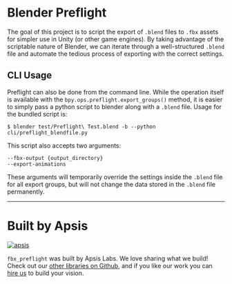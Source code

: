 # Blender Preflight

The goal of this project is to script the export of `.blend` files to `.fbx` assets for simpler use in Unity (or other game engines). By taking advantage of the scriptable nature of Blender, we can iterate through a well-structured `.blend` file and automate the tedious process of exporting with the correct settings.

## CLI Usage

Preflight can also be done from the command line. While the operation itself is available with the `bpy.ops.preflight.export_groups()` method, it is easier to simply pass a python script to blender along with a `.blend` file. Usage for the bundled script is:

```
$ blender test/Preflight\ Test.blend -b --python cli/preflight_blendfile.py
```

This script also accepts two arguments:

```
--fbx-output {output_directory}
--export-animations
```

These arguments will temporarily override the settings inside the `.blend` file for all export groups, but will not change the data stored in the `.blend` file permanently.

---

# Built by Apsis

[![apsis](https://s3-us-west-2.amazonaws.com/apsiscdn/apsis.png)](https://www.apsis.io)

`fbx_preflight` was built by Apsis Labs. We love sharing what we build! Check out our [other libraries on Github](https://github.com/apsislabs), and if you like our work you can [hire us](https://www.apsis.io/work-with-us/) to build your vision.
